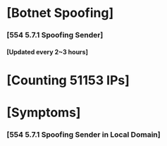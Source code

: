 # [Botnet Spoofing]
### [554 5.7.1 Spoofing Sender]
#### [Updated every 2~3 hours]

# [Counting 51153 IPs]

# [Symptoms] 
###   [554 5.7.1 Spoofing Sender in Local Domain]
